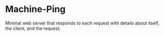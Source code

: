 # Machine-Ping
Minimal web server that responds to each request with details about itself, the client, and the request.
